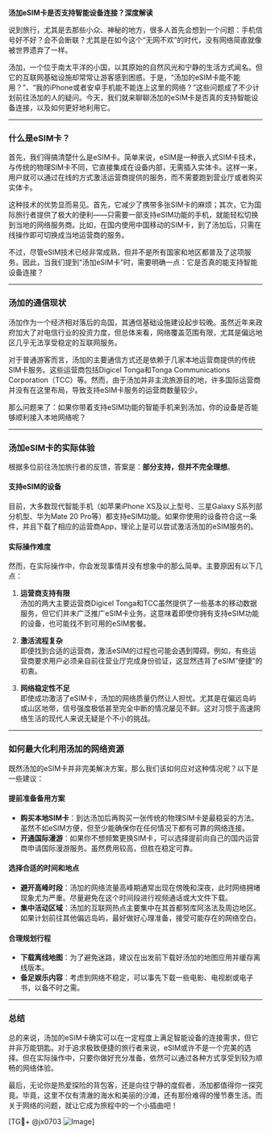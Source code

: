 **汤加eSIM卡是否支持智能设备连接？深度解读**

说到旅行，尤其是去那些小众、神秘的地方，很多人首先会想到一个问题：手机信号好不好？会不会断联？尤其是在如今这个“无网不欢”的时代，没有网络简直就像被世界遗弃了一样。

汤加，一个位于南太平洋的小国，以其原始的自然风光和宁静的生活方式闻名。但它的互联网基础设施却常常让游客感到困惑。于是，“汤加的eSIM卡能不能用？”、“我的iPhone或者安卓手机能不能连上这里的网络？”这些问题成了不少计划前往汤加的人的疑问。今天，我们就来聊聊汤加的eSIM卡是否真的支持智能设备连接，以及如何更好地利用它。

---

### **什么是eSIM卡？**

首先，我们得搞清楚什么是eSIM卡。简单来说，eSIM是一种嵌入式SIM卡技术，与传统的物理SIM卡不同，它直接集成在设备内部，无需插入实体卡。这样一来，用户就可以通过在线的方式激活运营商提供的服务，而不需要跑到营业厅或者购买实体卡。

这种技术的优势显而易见。首先，它减少了携带多张SIM卡的麻烦；其次，它为国际旅行者提供了极大的便利——只需要一部支持eSIM功能的手机，就能轻松切换到当地的网络服务商。比如，在国内使用中国移动的SIM卡，到了汤加后，只需在线操作即可切换成当地运营商的服务。

不过，尽管eSIM技术已经非常成熟，但并不是所有国家和地区都普及了这项服务。因此，当我们提到“汤加eSIM卡”时，需要明确一点：它是否真的能支持智能设备连接？

---

### **汤加的通信现状**

汤加作为一个经济相对落后的岛国，其通信基础设施建设起步较晚。虽然近年来政府加大了对电信行业的投资力度，但总体来看，网络覆盖范围有限，尤其是偏远地区几乎无法享受稳定的互联网服务。

对于普通游客而言，汤加的主要通信方式还是依赖于几家本地运营商提供的传统SIM卡服务。这些运营商包括Digicel Tonga和Tonga Communications Corporation（TCC）等。然而，由于汤加并非主流旅游目的地，许多国际运营商并没有在这里布局，导致支持eSIM卡服务的运营商数量较少。

那么问题来了：如果你带着支持eSIM功能的智能手机来到汤加，你的设备是否能够顺利接入本地网络呢？

---

### **汤加eSIM卡的实际体验**

根据多位前往汤加旅行者的反馈，答案是：**部分支持，但并不完全理想**。

#### **支持eSIM的设备**
目前，大多数现代智能手机（如苹果iPhone XS及以上型号、三星Galaxy S系列部分机型、华为Mate 20 Pro等）都支持eSIM功能。如果你使用的设备符合这一条件，并且下载了相应的运营商App，理论上是可以尝试激活汤加的eSIM服务的。

#### **实际操作难度**
然而，在实际操作中，你会发现事情并没有想象中的那么简单。主要原因有以下几点：

1. **运营商支持有限**  
   汤加的两大主要运营商Digicel Tonga和TCC虽然提供了一些基本的移动数据服务，但它们并未广泛推广eSIM卡业务。这意味着即使你拥有支持eSIM功能的设备，也可能找不到可用的eSIM套餐。

2. **激活流程复杂**  
   即便找到合适的运营商，激活eSIM的过程也可能会遇到障碍。例如，有些运营商要求用户必须亲自前往营业厅完成身份验证，这显然违背了eSIM“便捷”的初衷。

3. **网络稳定性不足**  
   即使成功激活了eSIM卡，汤加的网络质量仍然让人担忧。尤其是在偏远岛屿或山区地带，信号强度极低甚至完全中断的情况屡见不鲜。这对习惯于高速网络生活的现代人来说无疑是个不小的挑战。

---

### **如何最大化利用汤加的网络资源**

既然汤加的eSIM卡并非完美解决方案，那么我们该如何应对这种情况呢？以下是一些建议：

#### **提前准备备用方案**
- **购买本地SIM卡**：到达汤加后再购买一张传统的物理SIM卡是最稳妥的方法。虽然不如eSIM方便，但至少能确保你在任何情况下都有可靠的网络连接。
- **开通国际漫游**：如果你不想频繁更换SIM卡，可以选择提前向自己的国内运营商申请国际漫游服务。虽然费用较高，但胜在稳定可靠。

#### **选择合适的时间和地点**
- **避开高峰时段**：汤加的网络流量高峰期通常出现在傍晚和深夜，此时网络拥堵现象尤为严重。尽量避免在这个时间段进行视频通话或大文件下载。
- **集中活动区域**：汤加的互联网热点主要集中在其首都努库阿洛法及周边地区。如果计划前往其他偏远岛屿，最好做好心理准备，接受可能存在的网络空白。

#### **合理规划行程**
- **下载离线地图**：为了避免迷路，建议在出发前下载好汤加的地图应用并缓存离线版本。
- **备足娱乐内容**：考虑到网络不稳定，可以事先下载一些电影、电视剧或电子书，以备不时之需。

---

### **总结**

总的来说，汤加的eSIM卡确实可以在一定程度上满足智能设备的连接需求，但它并非万能钥匙。对于追求极致便捷的旅行者来说，eSIM或许不是一个完美的选择。但在实际操作中，只要你做好充分准备，依然可以通过各种方式享受到较为顺畅的网络体验。

最后，无论你是热爱探险的背包客，还是向往宁静的度假者，汤加都值得你一探究竟。毕竟，这里不仅有清澈的海水和美丽的沙滩，还有那份难得的慢节奏生活。而关于网络的问题，就让它成为旅程中的一个小插曲吧！

[TG💪+ @jx0703 ![Image](https://github.com/user-attachments/assets/dbca1d08-cadb-493c-b0ec-ad6f7a83f270)]
